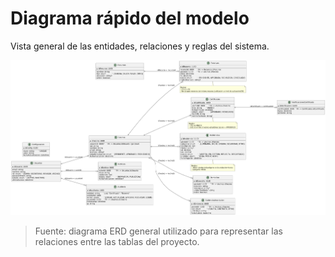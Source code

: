 # Diagrama rápido del modelo

Vista general de las entidades, relaciones y reglas del sistema.

![ERD](./ERD%20(1).png)

> Fuente: diagrama ERD general utilizado para representar las relaciones entre las tablas del proyecto.
